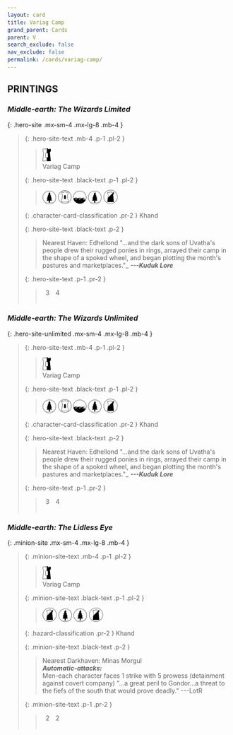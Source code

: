 ```yaml
---
layout: card
title: Variag Camp
grand_parent: Cards
parent: V
search_exclude: false
nav_exclude: false
permalink: /cards/variag-camp/
---
```


## PRINTINGS


### _Middle-earth: The Wizards Limited_

{: .hero-site .mx-sm-4 .mx-lg-8 .mb-4 }
> {: .hero-site-text .mb-4 .p-1 .pl-2 }
> > <div class="card-mp"><img src="/assets/images/border-hold.svg"></div>
> > <div class="character-card-name">Variag Camp</div>
>
> {: .hero-site-text .black-text .p-1 .pl-2 }
> > ![](/assets/images/wilderness.svg) ![](/assets/images/free-domain.svg) ![](/assets/images/coastalsea.svg) ![](/assets/images/wilderness.svg) ![](/assets/images/shadow-land.svg)
>
> {: .character-card-classification .pr-2 }
> Khand
>
> {: .hero-site-text .black-text .p-2 }
> > Nearest Haven: Edhellond  "...and the dark sons of Uvatha's people drew their rugged ponies in rings, arrayed their camp in the shape of a spoked wheel, and began plotting the month's pastures and marketplaces."_ ***---Kuduk Lore*** 
> 
> {: .hero-site-text .p-1 .pr-2 }
> > <div class="hero-site-draw"><span class="hero-you-draw">&ensp;3&ensp;</span><span class="hero-opp-draw">&ensp;4&ensp;</span></div>
> > <div class="card-corruption">&nbsp;</div>

### _Middle-earth: The Wizards Unlimited_

{: .hero-site-unlimited .mx-sm-4 .mx-lg-8 .mb-4 }
> {: .hero-site-text .mb-4 .p-1 .pl-2 }
> > <div class="card-mp"><img src="/assets/images/border-hold.svg"></div>
> > <div class="character-card-name">Variag Camp</div>
>
> {: .hero-site-text .black-text .p-1 .pl-2 }
> > ![](/assets/images/wilderness.svg) ![](/assets/images/free-domain.svg) ![](/assets/images/coastalsea.svg) ![](/assets/images/wilderness.svg) ![](/assets/images/shadow-land.svg)
>
> {: .character-card-classification .pr-2 }
> Khand
>
> {: .hero-site-text .black-text .p-2 }
> > Nearest Haven: Edhellond  "...and the dark sons of Uvatha's people drew their rugged ponies in rings, arrayed their camp in the shape of a spoked wheel, and began plotting the month's pastures and marketplaces."_ ***---Kuduk Lore*** 
> 
> {: .hero-site-text .p-1 .pr-2 }
> > <div class="hero-site-draw"><span class="hero-you-draw">&ensp;3&ensp;</span><span class="hero-opp-draw">&ensp;4&ensp;</span></div>
> > <div class="card-corruption">&nbsp;</div>

### _Middle-earth: The Lidless Eye_

{: .minion-site .mx-sm-4 .mx-lg-8 .mb-4 }
> {: .minion-site-text .mb-4 .p-1 .pl-2 }
> > <div class="card-mp"><img src="/assets/images/border-hold.svg"></div>
> > <div class="card-name">Variag Camp</div>
>
> {: .minion-site-text .black-text .p-1 .pl-2 }
> > ![](/assets/images/shadow-land.svg) ![](/assets/images/wilderness.svg) ![](/assets/images/wilderness.svg) ![](/assets/images/shadow-land.svg)
>
> {: .hazard-classification .pr-2 }
> Khand
>
> {: .minion-site-text .black-text .p-2 }
> > Nearest Darkhaven: Minas Morgul <br>_**Automatic-attacks:**_<br> Men-each character faces 1 strike with 5 prowess (detainment against covert company)  "...a great peril to Gondor...a threat to the fiefs of the south that would prove deadly." ---LotR 
> 
> {: .minion-site-text .p-1 .pr-2 }
> > <div class="hero-site-draw"><span class="minion-you-draw">&ensp;2&ensp;</span><span class="minion-opp-draw">&ensp;2&ensp;</span></div>
> > <div class="card-corruption">&nbsp;</div>

